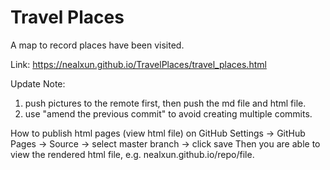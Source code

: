 # Travel Places
A map to record places have been visited.

Link: https://nealxun.github.io/TravelPlaces/travel_places.html

Update Note:
1. push pictures to the remote first, then push the md file and html file.
2. use "amend the previous commit" to avoid creating multiple commits.

How to publish html pages (view html file) on GitHub
Settings -> GitHub Pages -> Source -> select master branch -> click save
Then you are able to view the rendered html file, e.g. nealxun.github.io/repo/file.
